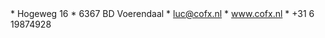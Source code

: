 <div class="contact-information" markdown>
* Hogeweg 16
* 6367 BD Voerendaal
* <a href="mailto:luc@cofx.nl">luc@cofx.nl</a>
* <a href="https://www.cofx.nl">www.cofx.nl</a>
* +31 6 19874928
</div>
